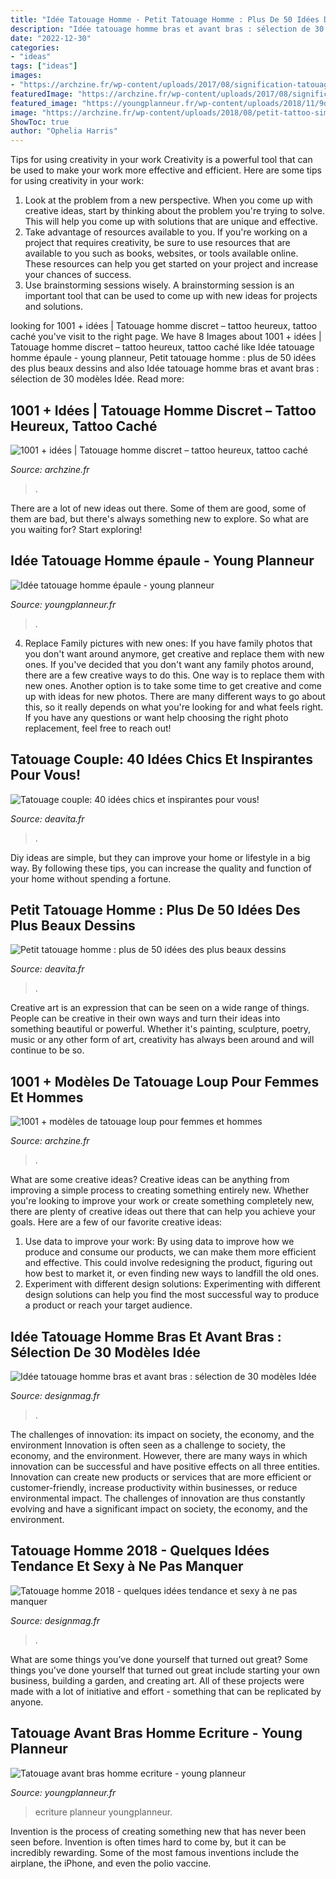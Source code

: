 ```yaml
---
title: "Idée Tatouage Homme - Petit Tatouage Homme : Plus De 50 Idées Des Plus Beaux Dessins"
description: "Idée tatouage homme bras et avant bras : sélection de 30 modèles idée"
date: "2022-12-30"
categories:
- "ideas"
tags: ["ideas"]
images:
- "https://archzine.fr/wp-content/uploads/2017/08/signification-tatouage-dessin-sur-le-bras-visage-loup-aux-yeux-bleus-paysage-nocturne.jpg"
featuredImage: "https://archzine.fr/wp-content/uploads/2017/08/signification-tatouage-dessin-sur-le-bras-visage-loup-aux-yeux-bleus-paysage-nocturne.jpg"
featured_image: "https://youngplanneur.fr/wp-content/uploads/2018/11/9dc348a87b8badb06271b38b2bf6030f-4-800x445.jpg"
image: "https://archzine.fr/wp-content/uploads/2018/08/petit-tattoo-simple-discret-cheville-homme-couronne-plantes-lauriers-tatouage.jpg"
ShowToc: true
author: "Ophelia Harris"
---
```



Tips for using creativity in your work
Creativity is a powerful tool that can be used to make your work more effective and efficient. Here are some tips for using creativity in your work:
1. Look at the problem from a new perspective. When you come up with creative ideas, start by thinking about the problem you're trying to solve. This will help you come up with solutions that are unique and effective.
2. Take advantage of resources available to you. If you're working on a project that requires creativity, be sure to use resources that are available to you such as books, websites, or tools available online. These resources can help you get started on your project and increase your chances of success.
3. Use brainstorming sessions wisely. A brainstorming session is an important tool that can be used to come up with new ideas for projects and solutions.

	

		
looking for 1001 + idées | Tatouage homme discret – tattoo heureux, tattoo caché you've visit to the right page. We have 8 Images about 1001 + idées | Tatouage homme discret – tattoo heureux, tattoo caché like Idée tatouage homme épaule - young planneur, Petit tatouage homme : plus de 50 idées des plus beaux dessins and also Idée tatouage homme bras et avant bras : sélection de 30 modèles Idée. Read more:
		
    
## 1001 + Idées | Tatouage Homme Discret – Tattoo Heureux, Tattoo Caché

<img loading=lazy src="https://archzine.fr/wp-content/uploads/2018/08/petit-tattoo-simple-discret-cheville-homme-couronne-plantes-lauriers-tatouage.jpg" onerror="this.onerror=null;this.src='https://tse3.mm.bing.net/th?id=OIP.fYG5InzOqrI8Vswk7IXdqAHaGY&amp;pid=15.1';" alt="1001 + idées | Tatouage homme discret – tattoo heureux, tattoo caché">

_Source: archzine.fr_

>. 

	

There are a lot of new ideas out there. Some of them are good, some of them are bad, but there's always something new to explore. So what are you waiting for? Start exploring!

    
## Idée Tatouage Homme épaule - Young Planneur

<img loading=lazy src="https://youngplanneur.fr/wp-content/uploads/2018/11/gros-tatouage-homme-C3A9paule-1.jpg" onerror="this.onerror=null;this.src='https://tse1.mm.bing.net/th?id=OIP.ahdM7IhTyTnDI2lsLSi0lgHaPc&amp;pid=15.1';" alt="Idée tatouage homme épaule - young planneur">

_Source: youngplanneur.fr_

>. 

	

4. Replace Family pictures with new ones: If you have family photos that you don't want around anymore, get creative and replace them with new ones.
If you've decided that you don't want any family photos around, there are a few creative ways to do this. One way is to replace them with new ones. Another option is to take some time to get creative and come up with ideas for new photos. There are many different ways to go about this, so it really depends on what you're looking for and what feels right. If you have any questions or want help choosing the right photo replacement, feel free to reach out!

    
## Tatouage Couple: 40 Idées Chics Et Inspirantes Pour Vous!

<img loading=lazy src="http://deavita.fr/wp-content/uploads/2015/02/tatouage-couple-idee-originale-coeur-lettres.jpeg" onerror="this.onerror=null;this.src='https://tse2.mm.bing.net/th?id=OIP.Pis3vMnAn6YFECgGrkopRgHaFj&amp;pid=15.1';" alt="Tatouage couple: 40 idées chics et inspirantes pour vous!">

_Source: deavita.fr_

>. 

	

Diy ideas are simple, but they can improve your home or lifestyle in a big way. By following these tips, you can increase the quality and function of your home without spending a fortune.

    
## Petit Tatouage Homme : Plus De 50 Idées Des Plus Beaux Dessins

<img loading=lazy src="https://deavita.fr/wp-content/uploads/2019/06/petit-tatouage-homme-avant-bras-idée-minimaliste.jpg" onerror="this.onerror=null;this.src='https://tse2.mm.bing.net/th?id=OIP.yasGMIrrxG5dIxpBWj510AHaKh&amp;pid=15.1';" alt="Petit tatouage homme : plus de 50 idées des plus beaux dessins">

_Source: deavita.fr_

>. 

	

Creative art is an expression that can be seen on a wide range of things. People can be creative in their own ways and turn their ideas into something beautiful or powerful. Whether it's painting, sculpture, poetry, music or any other form of art, creativity has always been around and will continue to be so.

    
## 1001 + Modèles De Tatouage Loup Pour Femmes Et Hommes

<img loading=lazy src="https://archzine.fr/wp-content/uploads/2017/08/signification-tatouage-dessin-sur-le-bras-visage-loup-aux-yeux-bleus-paysage-nocturne.jpg" onerror="this.onerror=null;this.src='https://tse1.mm.bing.net/th?id=OIP.AQ0yIJTqnU-lDe4EF8BX2AHaLi&amp;pid=15.1';" alt="1001 + modèles de tatouage loup pour femmes et hommes">

_Source: archzine.fr_

>. 

	

What are some creative ideas?
Creative ideas can be anything from improving a simple process to creating something entirely new. Whether you're looking to improve your work or create something completely new, there are plenty of creative ideas out there that can help you achieve your goals. Here are a few of our favorite creative ideas: 
1. Use data to improve your work: By using data to improve how we produce and consume our products, we can make them more efficient and effective. This could involve redesigning the product, figuring out how best to market it, or even finding new ways to landfill the old ones. 
2. Experiment with different design solutions: Experimenting with different design solutions can help you find the most successful way to produce a product or reach your target audience.

    
## Idée Tatouage Homme Bras Et Avant Bras : Sélection De 30 Modèles Idée

<img loading=lazy src="https://designmag.fr/wp-content/uploads/2019/09/compass-idee-tatouage-homme.jpg" onerror="this.onerror=null;this.src='https://tse1.mm.bing.net/th?id=OIP.DhBNqfxbErnVIbyh6ee9tgHaJP&amp;pid=15.1';" alt="Idée tatouage homme bras et avant bras : sélection de 30 modèles Idée">

_Source: designmag.fr_

>. 

	

The challenges of innovation: its impact on society, the economy, and the environment
Innovation is often seen as a challenge to society, the economy, and the environment. However, there are many ways in which innovation can be successful and have positive effects on all three entities. Innovation can create new products or services that are more efficient or customer-friendly, increase productivity within businesses, or reduce environmental impact. The challenges of innovation are thus constantly evolving and have a significant impact on society, the economy, and the environment.

    
## Tatouage Homme 2018 - Quelques Idées Tendance Et Sexy à Ne Pas Manquer

<img loading=lazy src="https://designmag.fr/wp-content/uploads/2018/01/idee-modele-ailes-dos.jpg" onerror="this.onerror=null;this.src='https://tse4.mm.bing.net/th?id=OIP._hf01h3bwuREMOELQmb9vgHaJ3&amp;pid=15.1';" alt="Tatouage homme 2018 - quelques idées tendance et sexy à ne pas manquer">

_Source: designmag.fr_

>. 

	

What are some things you’ve done yourself that turned out great?
Some things you've done yourself that turned out great include starting your own business, building a garden, and creating art. All of these projects were made with a lot of initiative and effort - something that can be replicated by anyone.

    
## Tatouage Avant Bras Homme Ecriture - Young Planneur

<img loading=lazy src="https://youngplanneur.fr/wp-content/uploads/2018/11/9dc348a87b8badb06271b38b2bf6030f-4-800x445.jpg" onerror="this.onerror=null;this.src='https://tse4.mm.bing.net/th?id=OIP.hx-Kq3RjPOz_T-pHqYUtLAHaEH&amp;pid=15.1';" alt="Tatouage avant bras homme ecriture - young planneur">

_Source: youngplanneur.fr_

>ecriture planneur youngplanneur. 

	

Invention is the process of creating something new that has never been seen before. Invention is often times hard to come by, but it can be incredibly rewarding. Some of the most famous inventions include the airplane, the iPhone, and even the polio vaccine.

